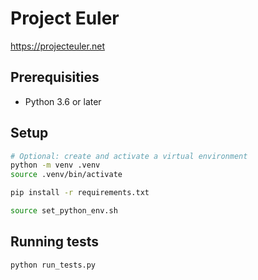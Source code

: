 # Project Euler

<https://projecteuler.net>

## Prerequisities

- Python 3.6 or later

## Setup

```bash
# Optional: create and activate a virtual environment
python -m venv .venv
source .venv/bin/activate

pip install -r requirements.txt

source set_python_env.sh
```

## Running tests

```bash
python run_tests.py
```